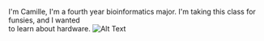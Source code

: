 I'm Camille, I'm a fourth year bioinformatics major. I'm taking this class for funsies, and I wanted   
to learn about hardware. 
![Alt Text](https://github.com/UCSD-ECE16/ece16-assignment-flowerwallpaper/assets/103080777/72e96ebe-c2e6-4512-94dc-418e9b8769e4)
